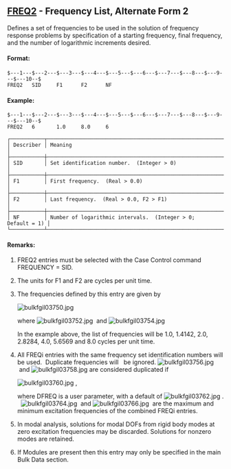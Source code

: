 ## [FREQ2](https://help.hexagonmi.com/bundle/MSC_Nastran_2022.4/page/Nastran_Combined_Book/qrg/bulkfgil/TOC.FREQ2.xhtml) - Frequency List, Alternate Form 2

Defines a set of frequencies to be used in the solution of frequency response problems by specification of a starting frequency, final frequency, and the number of logarithmic increments desired.

#### Format:

```nastran
$---1---$---2---$---3---$---4---$---5---$---6---$---7---$---8---$---9---$---10--$
FREQ2   SID     F1      F2      NF                                              
```
#### Example:

```nastran
$---1---$---2---$---3---$---4---$---5---$---6---$---7---$---8---$---9---$---10--$
FREQ2   6       1.0     8.0     6                                               
```
```text
┌───────────┬──────────────────────────────────────────────────────────────┐
│ Describer │ Meaning                                                      │
├───────────┼──────────────────────────────────────────────────────────────┤
│ SID       │ Set identification number.  (Integer > 0)                    │
├───────────┼──────────────────────────────────────────────────────────────┤
│ F1        │ First frequency.  (Real > 0.0)                               │
├───────────┼──────────────────────────────────────────────────────────────┤
│ F2        │ Last frequency.  (Real > 0.0, F2 > F1)                       │
├───────────┼──────────────────────────────────────────────────────────────┤
│ NF        │ Number of logarithmic intervals.  (Integer > 0; Default = 1) │
└───────────┴──────────────────────────────────────────────────────────────┘
```
#### Remarks:

1. FREQ2 entries must be selected with the Case Control command FREQUENCY = SID.

2. The units for F1 and F2 are cycles per unit time.

3. The frequencies defined by this entry are given by

     ![bulkfgil03750.jpg](https://help-be.hexagonmi.com/bundle/MSC_Nastran_2022.4/page/Nastran_Combined_Book/qrg/bulkfgil/../../../assets/bulkfgil03750.jpg?_LANG=enus)  

     where  ![bulkfgil03752.jpg](https://help-be.hexagonmi.com/bundle/MSC_Nastran_2022.4/page/Nastran_Combined_Book/qrg/bulkfgil/../../../assets/bulkfgil03752.jpg?_LANG=enus)  and  ![bulkfgil03754.jpg](https://help-be.hexagonmi.com/bundle/MSC_Nastran_2022.4/page/Nastran_Combined_Book/qrg/bulkfgil/../../../assets/bulkfgil03754.jpg?_LANG=enus)

     In the example above, the list of frequencies will be 1.0, 1.4142, 2.0, 2.8284, 4.0, 5.6569 and 8.0 cycles per unit time.

4. All FREQi entries with the same frequency set identification numbers will be used.  Duplicate frequencies will   be ignored.  ![bulkfgil03756.jpg](https://help-be.hexagonmi.com/bundle/MSC_Nastran_2022.4/page/Nastran_Combined_Book/qrg/bulkfgil/../../../assets/bulkfgil03756.jpg?_LANG=enus)  and  ![bulkfgil03758.jpg](https://help-be.hexagonmi.com/bundle/MSC_Nastran_2022.4/page/Nastran_Combined_Book/qrg/bulkfgil/../../../assets/bulkfgil03758.jpg?_LANG=enus)  are considered duplicated if

     ![bulkfgil03760.jpg](https://help-be.hexagonmi.com/bundle/MSC_Nastran_2022.4/page/Nastran_Combined_Book/qrg/bulkfgil/../../../assets/bulkfgil03760.jpg?_LANG=enus) ,

     where DFREQ is a user parameter, with a default of  ![bulkfgil03762.jpg](https://help-be.hexagonmi.com/bundle/MSC_Nastran_2022.4/page/Nastran_Combined_Book/qrg/bulkfgil/../../../assets/bulkfgil03762.jpg?_LANG=enus) .   ![bulkfgil03764.jpg](https://help-be.hexagonmi.com/bundle/MSC_Nastran_2022.4/page/Nastran_Combined_Book/qrg/bulkfgil/../../../assets/bulkfgil03764.jpg?_LANG=enus)  and  ![bulkfgil03766.jpg](https://help-be.hexagonmi.com/bundle/MSC_Nastran_2022.4/page/Nastran_Combined_Book/qrg/bulkfgil/../../../assets/bulkfgil03766.jpg?_LANG=enus)  are the maximum and minimum excitation frequencies of the combined FREQi entries.

5. In modal analysis, solutions for modal DOFs from rigid body modes at zero excitation frequencies may be discarded. Solutions for nonzero modes are retained.

6. If Modules are present then this entry may only be specified in the main Bulk Data section.

